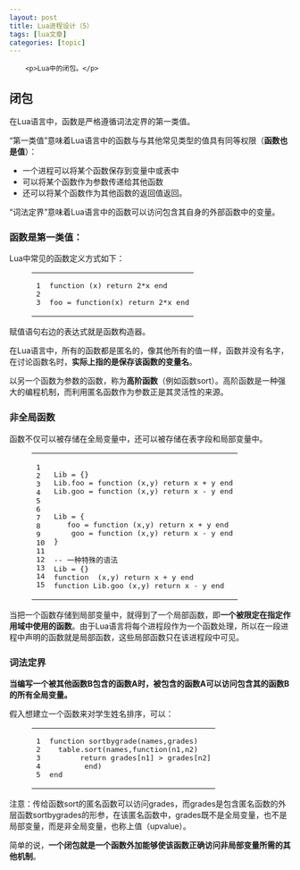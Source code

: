 ```yaml
---
layout: post
title: Lua进程设计（5） 
tags: [lua文章]
categories: [topic]
---
```



      
      

      
        <p>Lua中的闭包。</p>

<h2 id="闭包"><a href="https://bitzhangmo.github.io/#%E9%97%AD%E5%8C%85" class="headerlink" title="闭包"></a>闭包</h2><p>在Lua语言中，函数是严格遵循词法定界的第一类值。</p>
<p>“第一类值”意味着Lua语言中的函数与与其他常见类型的值具有同等权限（<strong>函数也是值</strong>）：</p>
<ul>
<li>一个进程可以将某个函数保存到变量中或表中</li>
<li>可以将某个函数作为参数传递给其他函数</li>
<li>还可以将某个函数作为其他函数的返回值返回。</li>
</ul>
<p>“词法定界”意味着Lua语言中的函数可以访问包含其自身的外部函数中的变量。</p>
<h3 id="函数是第一类值："><a href="https://bitzhangmo.github.io/#%E5%87%BD%E6%95%B0%E6%98%AF%E7%AC%AC%E4%B8%80%E7%B1%BB%E5%80%BC%EF%BC%9A" class="headerlink" title="函数是第一类值："></a>函数是第一类值：</h3><p>Lua中常见的函数定义方式如下：</p>
<figure class="highlight lua"><table><tr><td class="gutter"><pre><span class="line">1</span><br><span class="line">2</span><br><span class="line">3</span><br></pre></td><td class="code"><pre><span class="line"><span class="function"><span class="keyword">function</span> <span class="params">(x)</span></span> <span class="keyword">return</span> <span class="number">2</span>*x <span class="keyword">end</span> </span><br><span class="line"></span><br><span class="line">foo = <span class="function"><span class="keyword">function</span><span class="params">(x)</span></span> <span class="keyword">return</span> <span class="number">2</span>*x <span class="keyword">end</span></span><br></pre></td></tr></table></figure>
<p>赋值语句右边的表达式就是函数构造器。</p>
<p>在Lua语言中，所有的函数都是匿名的，像其他所有的值一样，函数并没有名字，在讨论函数名时，<strong>实际上指的是保存该函数的变量名</strong>。</p>
<p>以另一个函数为参数的函数，称为<strong>高阶函数</strong>（例如函数sort）。高阶函数是一种强大的编程机制，而利用匿名函数作为参数正是其灵活性的来源。</p>
<h3 id="非全局函数"><a href="https://bitzhangmo.github.io/#%E9%9D%9E%E5%85%A8%E5%B1%80%E5%87%BD%E6%95%B0" class="headerlink" title="非全局函数"></a>非全局函数</h3><p>函数不仅可以被存储在全局变量中，还可以被存储在表字段和局部变量中。</p>
<figure class="highlight lua"><table><tr><td class="gutter"><pre><span class="line">1</span><br><span class="line">2</span><br><span class="line">3</span><br><span class="line">4</span><br><span class="line">5</span><br><span class="line">6</span><br><span class="line">7</span><br><span class="line">8</span><br><span class="line">9</span><br><span class="line">10</span><br><span class="line">11</span><br><span class="line">12</span><br><span class="line">13</span><br><span class="line">14</span><br><span class="line">15</span><br></pre></td><td class="code"><pre><span class="line"></span><br><span class="line">Lib = {}</span><br><span class="line">Lib.foo = <span class="function"><span class="keyword">function</span> <span class="params">(x,y)</span></span> <span class="keyword">return</span> x + y <span class="keyword">end</span></span><br><span class="line">Lib.goo = <span class="function"><span class="keyword">function</span> <span class="params">(x,y)</span></span> <span class="keyword">return</span> x - y <span class="keyword">end</span></span><br><span class="line"></span><br><span class="line"></span><br><span class="line">Lib = {</span><br><span class="line">	foo = <span class="function"><span class="keyword">function</span> <span class="params">(x,y)</span></span> <span class="keyword">return</span> x + y <span class="keyword">end</span></span><br><span class="line">	goo = <span class="function"><span class="keyword">function</span> <span class="params">(x,y)</span></span> <span class="keyword">return</span> x - y <span class="keyword">end</span></span><br><span class="line">}</span><br><span class="line"></span><br><span class="line"><span class="comment">-- 一种特殊的语法</span></span><br><span class="line">Lib = {}</span><br><span class="line"><span class="function"><span class="keyword">function</span>  <span class="params">(x,y)</span></span> <span class="keyword">return</span> x + y <span class="keyword">end</span></span><br><span class="line"><span class="function"><span class="keyword">function</span> <span class="title">Lib.goo</span> <span class="params">(x,y)</span></span> <span class="keyword">return</span> x - y <span class="keyword">end</span></span><br></pre></td></tr></table></figure>
<p>当把一个函数存储到局部变量中，就得到了一个局部函数，即<strong>一个被限定在指定作用域中使用的函数</strong>。由于Lua语言将每个进程段作为一个函数处理，所以在一段进程中声明的函数就是局部函数，这些局部函数只在该进程段中可见。</p>
<h3 id="词法定界"><a href="https://bitzhangmo.github.io/#%E8%AF%8D%E6%B3%95%E5%AE%9A%E7%95%8C" class="headerlink" title="词法定界"></a>词法定界</h3><p><strong>当编写一个被其他函数B包含的函数A时，被包含的函数A可以访问包含其的函数B的所有全局变量。</strong></p>
<p>假入想建立一个函数来对学生姓名排序，可以：</p>
<figure class="highlight lua"><table><tr><td class="gutter"><pre><span class="line">1</span><br><span class="line">2</span><br><span class="line">3</span><br><span class="line">4</span><br><span class="line">5</span><br></pre></td><td class="code"><pre><span class="line"><span class="function"><span class="keyword">function</span> <span class="title">sortbygrade</span><span class="params">(names,grades)</span></span></span><br><span class="line">	<span class="built_in">table</span>.<span class="built_in">sort</span>(names,<span class="function"><span class="keyword">function</span><span class="params">(n1,n2)</span></span></span><br><span class="line">		<span class="keyword">return</span> grades[n1] &gt; grades[n2]</span><br><span class="line">		<span class="keyword">end</span>)</span><br><span class="line"><span class="keyword">end</span></span><br></pre></td></tr></table></figure>
<p>注意：传给函数sort的匿名函数可以访问grades，而grades是包含匿名函数的外层函数sortbygrades的形参，在该匿名函数中，grades既不是全局变量，也不是局部变量，而是非全局变量，也称上值（upvalue）。</p>

<p>简单的说，<strong>一个闭包就是一个函数外加能够使该函数正确访问非局部变量所需的其他机制</strong>。</p>